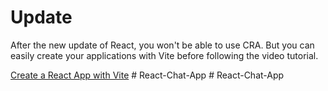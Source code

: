 # Update

After the new update of React, you won't be able to use CRA. But you can easily create your applications with Vite before following the video tutorial.

[Create a React App with Vite](https://github.com/safak/youtube23/tree/react-mini)
#   R e a c t - C h a t - A p p  
 #   R e a c t - C h a t - A p p  
 